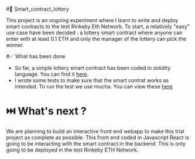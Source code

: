 #📝 Smart_contract_lottery

This project is an ongoing experiment where I learn to write and deploy smart contracts to the test Rinkeby Eth Network. To start, a relatively "easy" use case have been decided : a lottery smart contract where anyone can enter with at least 0.1 ETH and only the manager of the lottery can pick the winner.

#✅ What has been done

- So far, a simple lottery smart contract has been coded in solidity language. You can find it [here](https://github.com/bidouze/Smart_contract_lottery/blob/master/contracts/Lottery.sol).
- I wrote some tests to make sure that the smart contrat works as intended. To run the test we use mocha. You can view these [here](https://github.com/bidouze/Smart_contract_lottery/blob/master/test/Lottery.test.js)

# ⏭️ What's next ?

We are planning to build an interactive front end webapp to make this trial project as complete as possible. This front end coded in Javascript React is going to be interacting with the smart contract in the backend. This is only going to be deployed in the test Rinkeby ETH Network.
